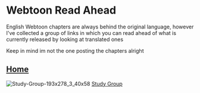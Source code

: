 # Webtoon Read Ahead
English Webtoon chapters are always behind the original language, however I've collected a group of links
in which you can read ahead of what is currently released by looking at translated ones

Keep in mind im not the one posting the chapters alright

## [Home](https://gatorgamer.github.io)

![Study-Group-193x278_3_40x58](https://github.com/GatorGamer/GatorGamer.github.io/assets/130500031/6f7676f4-9ae9-4023-8d77-42291cd0c106)
[  Study Group](https://gatorgamer.github.io/webtoon/studygroup.html)
